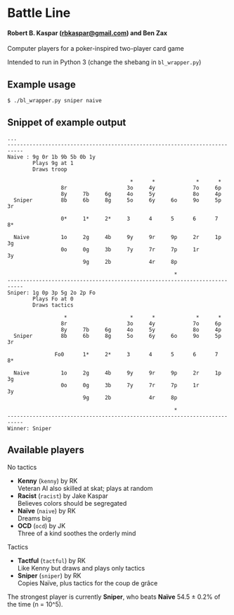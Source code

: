 # Battle Line
#### Robert B. Kaspar (rbkaspar@gmail.com) and Ben Zax

Computer players for a poker-inspired two-player card game

Intended to run in Python 3 (change the shebang in `bl_wrapper.py`)

## Example usage
    $ ./bl_wrapper.py sniper naive 

## Snippet of example output
    ...
    ---------------------------------------------------------------------------
    Naive : 9g 0r 1b 9b 5b 0b 1y
            Plays 9g at 1
            Draws troop
    
                                           *      *             *      *       
                     8r                   3o     4y            7o     6p       
                     8y     7b     6g     4o     5y            8o     4p       
      Sniper         8b     6b     8g     5o     6y     6o     9o     5p     3r
                     
                     0*     1*     2*     3      4      5      6      7      8*
                     
      Naive          1o     2g     4b     9y     9r     9p     2r     1p     3g
                     0o     0g     3b     7y     7r     7p     1r            3y
                            9g     2b            4r     8p                     
                                                                               
                                                         *                     
    ---------------------------------------------------------------------------
    Sniper: 1g 0p 3p 5g 2o 2p Fo
            Plays Fo at 0
            Draws tactics
    
                      *                    *      *             *      *       
                     8r                   3o     4y            7o     6p       
                     8y     7b     6g     4o     5y            8o     4p       
      Sniper         8b     6b     8g     5o     6y     6o     9o     5p     3r
                     
                   Fo0      1*     2*     3      4      5      6      7      8*
                     
      Naive          1o     2g     4b     9y     9r     9p     2r     1p     3g
                     0o     0g     3b     7y     7r     7p     1r            3y
                            9g     2b            4r     8p                     
                                                                               
                                                         *                     
    ---------------------------------------------------------------------------
    Winner: Sniper

## Available players
No tactics
* **Kenny** (`kenny`) by RK<br>
  Veteran AI also skilled at skat; plays at random
* **Racist** (`racist`) by Jake Kaspar<br>
  Believes colors should be segregated
* **Naïve** (`naive`) by RK<br>
  Dreams big
* **OCD** (`ocd`) by JK<br>
  Three of a kind soothes the orderly mind

Tactics
* **Tactful** (`tactful`) by RK<br>
  Like Kenny but draws and plays only tactics
* **Sniper** (`sniper`) by RK<br>
  Copies Naïve, plus tactics for the coup de grâce

The strongest player is currently **Sniper**, who beats **Naïve** 54.5 ± 0.2% of the time (n = 10^5).
